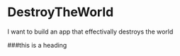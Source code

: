 # DestroyTheWorld
I want to build an app that effectivally destroys the world

###this is a heading
